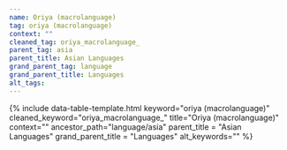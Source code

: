 ```yaml
---
name: Oriya (macrolanguage)
tag: oriya (macrolanguage)
context: ""
cleaned_tag: oriya_macrolanguage_
parent_tag: asia
parent_title: Asian Languages
grand_parent_tag: language
grand_parent_title: Languages
alt_tags: 
---
```


{% include data-table-template.html 
  keyword="oriya (macrolanguage)" 
  cleaned_keyword="oriya_macrolanguage_" 
  title="Oriya (macrolanguage)"
  context=""
  ancestor_path="language/asia" 
  parent_title = "Asian Languages"
  grand_parent_title = "Languages"
  alt_keywords=""
%}

